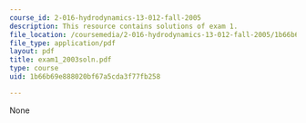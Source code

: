 ```yaml
---
course_id: 2-016-hydrodynamics-13-012-fall-2005
description: This resource contains solutions of exam 1.
file_location: /coursemedia/2-016-hydrodynamics-13-012-fall-2005/1b66b69e888020bf67a5cda3f77fb258_exam1_2003soln.pdf
file_type: application/pdf
layout: pdf
title: exam1_2003soln.pdf
type: course
uid: 1b66b69e888020bf67a5cda3f77fb258

---
```

None